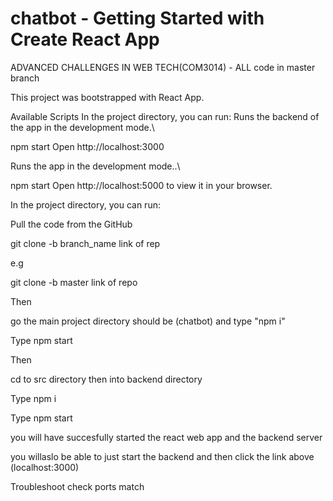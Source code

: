 # chatbot - Getting Started with Create React App
 ADVANCED CHALLENGES IN WEB TECH(COM3014) -  ALL code in master branch
 
 
 
 





This project was bootstrapped with React App.

Available Scripts
In the project directory, you can run: Runs the backend of the app in the development mode.\

npm start
Open http://localhost:3000

Runs the app in the development mode..\

npm start
Open http://localhost:5000 to view it in your browser.

In the project directory, you can run:

Pull the code from the GitHub

git clone -b branch_name link of rep

e.g

git clone -b master link of repo

Then

go the main project directory should be (chatbot) and type "npm i"

Type npm start

Then

cd to src directory then into backend directory

Type npm i

Type npm start

you will have succesfully started the react web app and the backend server

you willaslo be able to just start the backend and then click the link above (localhost:3000)

Troubleshoot check ports match
